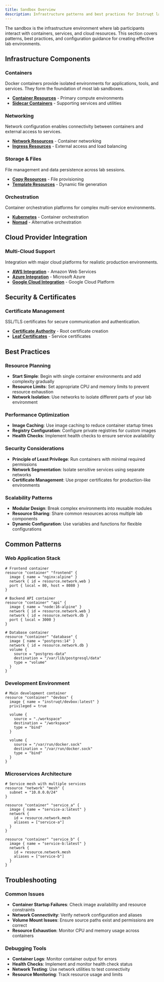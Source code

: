 ```yaml
---
title: Sandbox Overview
description: Infrastructure patterns and best practices for Instruqt lab environments
---
```


The sandbox is the infrastructure environment where lab participants interact with containers, services, and cloud resources. This section covers patterns, best practices, and configuration guidance for creating effective lab environments.

## Infrastructure Components

### Containers
Docker containers provide isolated environments for applications, tools, and services. They form the foundation of most lab sandboxes.

- **[Container Resources](/api/resources/container/container/)** - Primary compute environments
- **[Sidecar Containers](/api/resources/container/sidecar/)** - Supporting services and utilities

### Networking
Network configuration enables connectivity between containers and external access to services.

- **[Network Resources](/api/resources/network/network/)** - Container networking
- **[Ingress Resources](/api/resources/ingress/ingress/)** - External access and load balancing

### Storage & Files
File management and data persistence across lab sessions.

- **[Copy Resources](/api/resources/copy/copy/)** - File provisioning
- **[Template Resources](/api/resources/template/template/)** - Dynamic file generation

### Orchestration
Container orchestration platforms for complex multi-service environments.

- **[Kubernetes](/api/resources/k8s/cluster/)** - Container orchestration
- **[Nomad](/api/resources/nomad/nomadcluster/)** - Alternative orchestration

## Cloud Provider Integration

### Multi-Cloud Support
Integration with major cloud platforms for realistic production environments.

- **[AWS Integration](/api/resources/aws/account/)** - Amazon Web Services
- **[Azure Integration](/api/resources/azure/subscription/)** - Microsoft Azure  
- **[Google Cloud Integration](/api/resources/google/project/)** - Google Cloud Platform

## Security & Certificates

### Certificate Management
SSL/TLS certificates for secure communication and authentication.

- **[Certificate Authority](/api/resources/cert/certificateca/)** - Root certificate creation
- **[Leaf Certificates](/api/resources/cert/certificateleaf/)** - Service certificates

## Best Practices

### Resource Planning
- **Start Simple**: Begin with single container environments and add complexity gradually
- **Resource Limits**: Set appropriate CPU and memory limits to prevent resource exhaustion
- **Network Isolation**: Use networks to isolate different parts of your lab environment

### Performance Optimization
- **Image Caching**: Use image caching to reduce container startup times
- **Registry Configuration**: Configure private registries for custom images
- **Health Checks**: Implement health checks to ensure service availability

### Security Considerations
- **Principle of Least Privilege**: Run containers with minimal required permissions
- **Network Segmentation**: Isolate sensitive services using separate networks
- **Certificate Management**: Use proper certificates for production-like environments

### Scalability Patterns
- **Modular Design**: Break complex environments into reusable modules
- **Resource Sharing**: Share common resources across multiple lab components
- **Dynamic Configuration**: Use variables and functions for flexible configurations

## Common Patterns

### Web Application Stack
```hcl
# Frontend container
resource "container" "frontend" {
  image { name = "nginx:alpine" }
  network { id = resource.network.web }
  port { local = 80, host = 8080 }
}

# Backend API container
resource "container" "api" {
  image { name = "node:16-alpine" }
  network { id = resource.network.web }
  network { id = resource.network.db }
  port { local = 3000 }
}

# Database container
resource "container" "database" {
  image { name = "postgres:14" }
  network { id = resource.network.db }
  volume {
    source = "postgres-data"
    destination = "/var/lib/postgresql/data"
    type = "volume"
  }
}
```

### Development Environment
```hcl
# Main development container
resource "container" "devbox" {
  image { name = "instruqt/devbox:latest" }
  privileged = true
  
  volume {
    source = "./workspace"
    destination = "/workspace"
    type = "bind"
  }
  
  volume {
    source = "/var/run/docker.sock"
    destination = "/var/run/docker.sock"
    type = "bind"
  }
}
```

### Microservices Architecture
```hcl
# Service mesh with multiple services
resource "network" "mesh" {
  subnet = "10.0.0.0/24"
}

resource "container" "service_a" {
  image { name = "service-a:latest" }
  network { 
    id = resource.network.mesh
    aliases = ["service-a"]
  }
}

resource "container" "service_b" {
  image { name = "service-b:latest" }
  network { 
    id = resource.network.mesh
    aliases = ["service-b"]
  }
}
```

## Troubleshooting

### Common Issues
- **Container Startup Failures**: Check image availability and resource constraints
- **Network Connectivity**: Verify network configuration and aliases
- **Volume Mount Issues**: Ensure source paths exist and permissions are correct
- **Resource Exhaustion**: Monitor CPU and memory usage across containers

### Debugging Tools
- **Container Logs**: Monitor container output for errors
- **Health Checks**: Implement and monitor health check status
- **Network Testing**: Use network utilities to test connectivity
- **Resource Monitoring**: Track resource usage and limits
